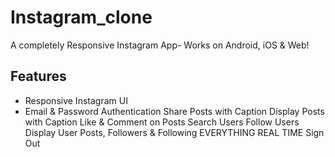# Instagram_clone

A completely Responsive Instagram App- Works on Android, iOS & Web!

## Features
- Responsive Instagram UI
- Email & Password Authentication
Share Posts with Caption
Display Posts with Caption
Like & Comment on Posts
Search Users
Follow Users
Display User Posts, Followers & Following
EVERYTHING REAL TIME
Sign Out

